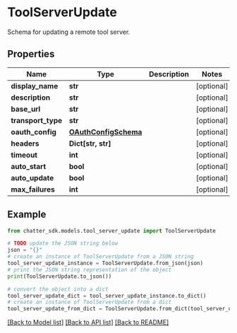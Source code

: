 # ToolServerUpdate

Schema for updating a remote tool server.

## Properties

Name | Type | Description | Notes
------------ | ------------- | ------------- | -------------
**display_name** | **str** |  | [optional] 
**description** | **str** |  | [optional] 
**base_url** | **str** |  | [optional] 
**transport_type** | **str** |  | [optional] 
**oauth_config** | [**OAuthConfigSchema**](OAuthConfigSchema.md) |  | [optional] 
**headers** | **Dict[str, str]** |  | [optional] 
**timeout** | **int** |  | [optional] 
**auto_start** | **bool** |  | [optional] 
**auto_update** | **bool** |  | [optional] 
**max_failures** | **int** |  | [optional] 

## Example

```python
from chatter_sdk.models.tool_server_update import ToolServerUpdate

# TODO update the JSON string below
json = "{}"
# create an instance of ToolServerUpdate from a JSON string
tool_server_update_instance = ToolServerUpdate.from_json(json)
# print the JSON string representation of the object
print(ToolServerUpdate.to_json())

# convert the object into a dict
tool_server_update_dict = tool_server_update_instance.to_dict()
# create an instance of ToolServerUpdate from a dict
tool_server_update_from_dict = ToolServerUpdate.from_dict(tool_server_update_dict)
```
[[Back to Model list]](../README.md#documentation-for-models) [[Back to API list]](../README.md#documentation-for-api-endpoints) [[Back to README]](../README.md)


